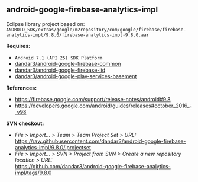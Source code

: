 ## android-google-firebase-analytics-impl

Eclipse library project based on:<br/>
`ANDROID_SDK/extras/google/m2repository/com/google/firebase/firebase-analytics-impl/9.8.0/firebase-analytics-impl-9.8.0.aar`

**Requires:**
- `Android 7.1 (API 25) SDK Platform`
- [dandar3/android-google-firebase-common](https://github.com/dandar3/android-google-firebase-common/tree/9.8.0)
- [dandar3/android-google-firebase-iid](https://github.com/dandar3/android-google-firebase-iid/tree/9.8.0)
- [dandar3/android-google-play-services-basement](https://github.com/dandar3/android-google-play-services-basement/tree/9.8.0)

**References:**
- https://firebase.google.com/support/release-notes/android#9.8
- https://developers.google.com/android/guides/releases#october_2016_-_v98

**SVN checkout:**
- _File > Import... > Team > Team Project Set > URL:_<br/>
  https://raw.githubusercontent.com/dandar3/android-google-firebase-analytics-impl/9.8.0/.projectset
- _File > Import... > SVN > Project from SVN > Create a new repository location > URL:_<br/> 
  https://github.com/dandar3/android-google-firebase-analytics-impl/tags/9.8.0
